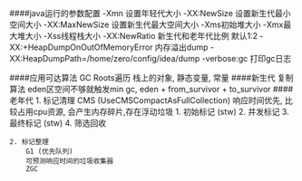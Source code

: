 ####java运行的参数配置
    -Xmn 设置年轻代大小
    -XX:NewSize 设置新生代最小空间大小
    -XX:MaxNewSize 设置新生代最大空间大小
    -Xms初始堆大小 
    -Xmx最大堆大小 
    -Xss线程栈大小
    -XX:NewRatio 新生代和老年代比例 默认1:2
    -XX:+HeapDumpOnOutOfMemoryError 内存溢出dump 
    -XX:HeapDumpPath=/home/zero/config/idea/dump
    -verbose:gc 打印gc日志
    

####应用可达算法
    GC Roots遍历
        栈上的对象, 静态变量, 常量
####新生代
    复制算法
        eden区空间不够就触发min gc, eden + from_survivor + to_survivor
####老年代
    1. 标记清理
        CMS (UseCMSCompactAsFullCollection)
        响应时间优先, 比较占用cpu资源, 会产生内存碎片,存在浮动垃圾 
            1. 初始标记 (stw) 
            2. 并发标记 
            3. 最终标记 (stw)
            4. 筛选回收
            
    2. 标记整理
        G1 (优先队列)
        可预测响应时间的垃圾收集器
        ZGC